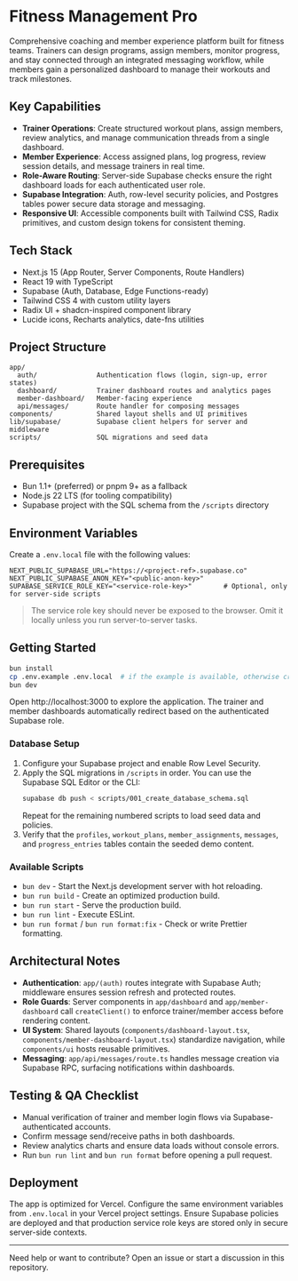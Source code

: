 # Fitness Management Pro

Comprehensive coaching and member experience platform built for fitness teams. Trainers can design programs, assign members, monitor progress, and stay connected through an integrated messaging workflow, while members gain a personalized dashboard to manage their workouts and track milestones.

## Key Capabilities

- **Trainer Operations**: Create structured workout plans, assign members, review analytics, and manage communication threads from a single dashboard.
- **Member Experience**: Access assigned plans, log progress, review session details, and message trainers in real time.
- **Role-Aware Routing**: Server-side Supabase checks ensure the right dashboard loads for each authenticated user role.
- **Supabase Integration**: Auth, row-level security policies, and Postgres tables power secure data storage and messaging.
- **Responsive UI**: Accessible components built with Tailwind CSS, Radix primitives, and custom design tokens for consistent theming.

## Tech Stack

- Next.js 15 (App Router, Server Components, Route Handlers)
- React 19 with TypeScript
- Supabase (Auth, Database, Edge Functions-ready)
- Tailwind CSS 4 with custom utility layers
- Radix UI + shadcn-inspired component library
- Lucide icons, Recharts analytics, date-fns utilities

## Project Structure

```
app/
  auth/               Authentication flows (login, sign-up, error states)
  dashboard/          Trainer dashboard routes and analytics pages
  member-dashboard/   Member-facing experience
  api/messages/       Route handler for composing messages
components/           Shared layout shells and UI primitives
lib/supabase/         Supabase client helpers for server and middleware
scripts/              SQL migrations and seed data
```

## Prerequisites

- Bun 1.1+ (preferred) or pnpm 9+ as a fallback
- Node.js 22 LTS (for tooling compatibility)
- Supabase project with the SQL schema from the `/scripts` directory

## Environment Variables

Create a `.env.local` file with the following values:

```
NEXT_PUBLIC_SUPABASE_URL="https://<project-ref>.supabase.co"
NEXT_PUBLIC_SUPABASE_ANON_KEY="<public-anon-key>"
SUPABASE_SERVICE_ROLE_KEY="<service-role-key>"        # Optional, only for server-side scripts
``` 

> The service role key should never be exposed to the browser. Omit it locally unless you run server-to-server tasks.

## Getting Started

```bash
bun install
cp .env.example .env.local  # if the example is available, otherwise create it manually
bun dev
```

Open http://localhost:3000 to explore the application. The trainer and member dashboards automatically redirect based on the authenticated Supabase role.

### Database Setup

1. Configure your Supabase project and enable Row Level Security.
2. Apply the SQL migrations in `/scripts` in order. You can use the Supabase SQL Editor or the CLI:
   ```bash
   supabase db push < scripts/001_create_database_schema.sql
   ```
   Repeat for the remaining numbered scripts to load seed data and policies.
3. Verify that the `profiles`, `workout_plans`, `member_assignments`, `messages`, and `progress_entries` tables contain the seeded demo content.

### Available Scripts

- `bun dev` - Start the Next.js development server with hot reloading.
- `bun run build` - Create an optimized production build.
- `bun run start` - Serve the production build.
- `bun run lint` - Execute ESLint.
- `bun run format` / `bun run format:fix` - Check or write Prettier formatting.

## Architectural Notes

- **Authentication**: `app/(auth)` routes integrate with Supabase Auth; middleware ensures session refresh and protected routes.
- **Role Guards**: Server components in `app/dashboard` and `app/member-dashboard` call `createClient()` to enforce trainer/member access before rendering content.
- **UI System**: Shared layouts (`components/dashboard-layout.tsx`, `components/member-dashboard-layout.tsx`) standardize navigation, while `components/ui` hosts reusable primitives.
- **Messaging**: `app/api/messages/route.ts` handles message creation via Supabase RPC, surfacing notifications within dashboards.

## Testing & QA Checklist

- Manual verification of trainer and member login flows via Supabase-authenticated accounts.
- Confirm message send/receive paths in both dashboards.
- Review analytics charts and ensure data loads without console errors.
- Run `bun run lint` and `bun run format` before opening a pull request.

## Deployment

The app is optimized for Vercel. Configure the same environment variables from `.env.local` in your Vercel project settings. Ensure Supabase policies are deployed and that production service role keys are stored only in secure server-side contexts.

---

Need help or want to contribute? Open an issue or start a discussion in this repository.
